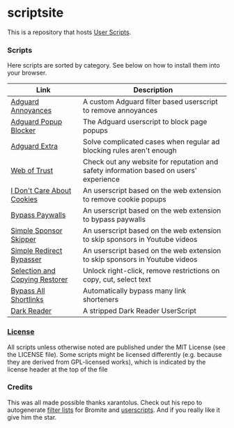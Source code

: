 # scriptsite
This is a repository that hosts [User Scripts](https://github.com/bromite/bromite/wiki/UserScripts).

### Scripts
Here scripts are sorted by category. See below on how to install them into your browser.

| Link | Description  |
| ------ | ------|
| [Adguard Annoyances](https://github.com/bitsper2nd/scriptsite/releases/latest/download/annoyances.user.js) | A custom Adguard filter based userscript to remove annoyances |
| [Adguard Popup Blocker](https://userscripts.adtidy.org/release/popup-blocker/2.5/popupblocker.user.js) | The Adguard userscript to block page popups |
| [Adguard Extra](https://userscripts.adtidy.org/release/adguard-extra/1.0/adguard-extra.user.js) | Solve complicated cases when regular ad blocking rules aren't enough |
| [Web of Trust](https://userscripts.adtidy.org/release/adguard-wot/1.0/wot.user.js) | Check out any website for reputation and safety information based on users' experience |
| [I Don't Care About Cookies](https://github.com/xarantolus/bromite-userscripts/releases/latest/download/idcac.user.js) | An userscript based on the web extension to remove cookie popups |
| [Bypass Paywalls](https://github.com/bpc-clone/bypass-paywalls-clean-filters/raw/main/userscript/bpc.en.user.js) | An userscript based on the web extension to bypass paywalls |
| [Simple Sponsor Skipper](https://codeberg.org/mthsk/userscripts/raw/branch/master/simple-sponsor-skipper/simple-sponsor-skipper.user.js) | An userscript based on the web extension to skip sponsors in Youtube videos |
| [Simple Redirect Bypasser](https://codeberg.org/mthsk/userscripts/src/branch/master/simple-redirect-bypasser/simple-redirect-bypasser.user.js) | An userscript based on the web extension to skip sponsors in Youtube videos |
| [Selection and Copying Restorer](https://greasyfork.org/scripts/427575/Selection%20and%20Copying%20Restorer%20%28Universal%29.user.js) | Unlock right-click, remove restrictions on copy, cut, select text |
| [Bypass All Shortlinks](https://codeberg.org/Amm0ni4/bypass-all-shortlinks-debloated/raw/branch/main/Bypass_All_Shortlinks.user.js) | Automatically bypass many link shorteners |
| [Dark Reader](https://gist.github.com/ChandanShakya/864e270815c351a4adc9efc424d87288/raw/ecacd1549a1662e49269023b8508f989c0c010be/Dark.user.js) | A stripped Dark Reader UserScript |

### [License](LICENSE)
All scripts unless otherwise noted are published under the MIT License (see the LICENSE file). Some scripts might be licensed differently (e.g. because they are derived from GPL-licensed works), which is indicated by the license header at the top of the file

### Credits
This was all made possible thanks xarantolus. Check out his repo to autogenerate [filter lists](https://github.com/xarantolus/filtrite) for Bromite and [userscripts](https://github.com/xarantolus/bromite-userscripts/). And if you really like it give him the star.

